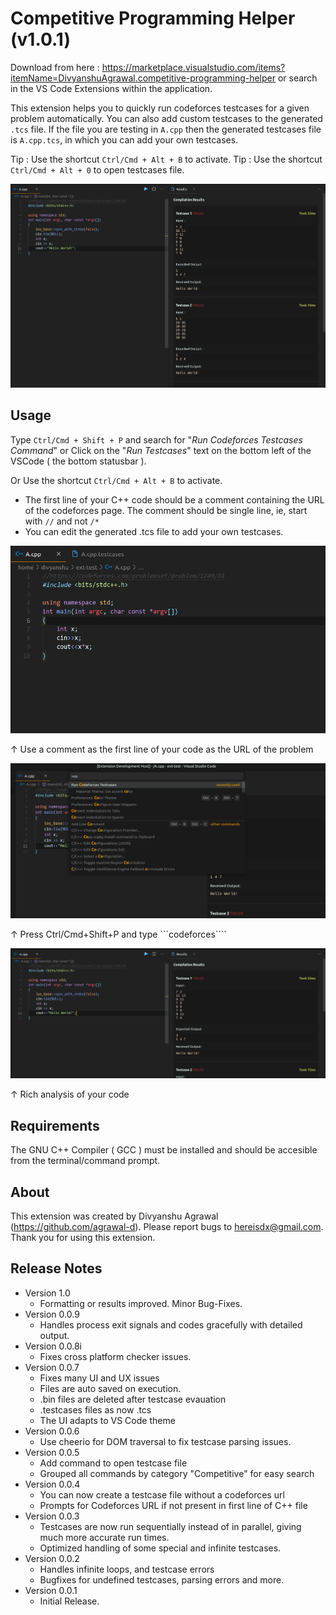 # Competitive Programming Helper (v1.0.1)

Download from here : https://marketplace.visualstudio.com/items?itemName=DivyanshuAgrawal.competitive-programming-helper or search in the VS Code Extensions within the application.

This extension helps you to quickly run codeforces testcases for a given problem automatically. You can also add custom testcases to the generated ```.tcs``` file. If the file you are testing in ```A.cpp``` then the generated testcases file is ```A.cpp.tcs```, in which you can add your own testcases.

Tip : Use the shortcut ```Ctrl/Cmd + Alt + B``` to activate.
Tip : Use the shortcut ```Ctrl/Cmd + Alt + 0``` to open testcases file.

![Extension Overview](screenshots/overall.png)


## Usage

Type ```Ctrl/Cmd + Shift + P``` and search for "*Run Codeforces Testcases Command*" or Click on the "*Run Testcases*" text on the bottom left of the VSCode ( the bottom statusbar ).

Or Use the shortcut ```Ctrl/Cmd + Alt + B``` to activate.


* The first line of your C++ code should be a comment containing the URL of the codeforces page. The comment should be single line, ie,  start with ```//``` and not ```/*```
* You can edit the generated .tcs file to add your own testcases.

![Use a comment as the first line](screenshots/1.png)

↑ Use a comment as the first line of your code as the URL of the problem



![Run Command ](screenshots/run-command.png)

↑ Press Ctrl/Cmd+Shift+P and type ```codeforces````




![Use a comment as the first line](screenshots/example-result.png)

↑ Rich analysis of your code

## Requirements

The GNU C++ Compiler ( GCC ) must be installed and should be accesible from the terminal/command prompt.

## About
This extension was created by Divyanshu Agrawal (https://github.com/agrawal-d). Please report bugs to hereisdx@gmail.com. Thank you for using this extension.

## Release Notes
* Version 1.0
    * Formatting or results improved. Minor Bug-Fixes.
* Version 0.0.9
    * Handles process exit signals and codes gracefully with detailed output.
* Version 0.0.8i
    * Fixes cross platform checker issues.
* Version 0.0.7
    * Fixes many UI and UX issues
    * Files are auto saved on execution.
    * .bin files are deleted after testcase evauation
    * .testcases files as now .tcs
    * The UI adapts to VS Code theme
* Version 0.0.6
    * Use cheerio for DOM traversal to fix testcase parsing issues.
* Version 0.0.5
    * Add command to open testcase file
    * Grouped all commands by category "Competitive" for easy search
* Version 0.0.4
    * You can now create a testcase file without a codeforces url
    * Prompts for Codeforces URL if not present in first line of C++ file
* Version 0.0.3
    * Testcases are now run sequentially instead of in parallel, giving much more accurate run times.
    * Optimized handling of some special and infinite testcases.
* Version 0.0.2
    * Handles infinite loops, and testcase errors
    * Bugfixes for undefined testcases, parsing errors and more.
* Version 0.0.1
    * Initial Release.

<!-- 
> Tip: Many popular extensions utilize animations. This is an excellent way to show off your extension! We recommend short, focused animations that are easy to follow.

## Requirements

If you have any requirements or dependencies, add a section describing those and how to install and configure them.

## Extension Settings

Include if your extension adds any VS Code settings through the `contributes.configuration` extension point.

For example:

This extension contributes the following settings:

* `myExtension.enable`: enable/disable this extension
* `myExtension.thing`: set to `blah` to do something

## Known Issues

Calling out known issues can help limit users opening duplicate issues against your extension.

## Release Notes

Users appreciate release notes as you update your extension.

### 1.0.0

Initial release of ...

### 1.0.1

Fixed issue #.

### 1.1.0

Added features X, Y, and Z.

-----------------------------------------------------------------------------------------------------------

## Working with Markdown

**Note:** You can author your README using Visual Studio Code.  Here are some useful editor keyboard shortcuts:

* Split the editor (`Cmd+\` on macOS or `Ctrl+\` on Windows and Linux)
* Toggle preview (`Shift+CMD+V` on macOS or `Shift+Ctrl+V` on Windows and Linux)
* Press `Ctrl+Space` (Windows, Linux) or `Cmd+Space` (macOS) to see a list of Markdown snippets

### For more information

* [Visual Studio Code's Markdown Support](http://code.visualstudio.com/docs/languages/markdown)
* [Markdown Syntax Reference](https://help.github.com/articles/markdown-basics/)

**Enjoy!** -->

